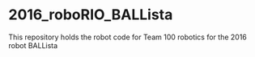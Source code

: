 # 2016_roboRIO_BALLista
This repository holds the robot code for Team 100 robotics for the 2016 robot BALLista
